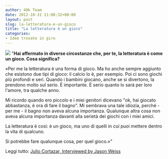 ```yaml
---
author: 40k Team
date: 2012-10-31 11:08:32+00:00
layout: post
slug: la-letteratura-e-un-gioco
title: "La letteratura è un gioco"
categories:
- Idee trovate in giro
---
```


![](http://40k.it/wp-content/uploads/2012/10/cort.jpeg) "**Hai affermato in diverse circostanze che, per te, la letteratura è come un gioco. Cosa significa?**

«Per me la letteratura è una forma di gioco. Ma ho anche sempre aggiunto che esistono due tipi di gioco: il calcio lo è, per esempio. Poi ci sono giochi più profondi e seri. Quando i bambini giocano, anche se si divertono, la prendono molto sul serio. È importante. È serio quanto lo sarà per loro l'amore, tra qualche anno. 

Mi ricordo quando ero piccolo e i miei genitori dicevano "ok, hai giocato abbastanza, è ora di fare il bagno". Mi sembrava una tale idiozia, perché - per me - il bagno non aveva alcuna importanza. Qualunque altra cosa non aveva alcuna importanza davanti alla serietà dei giochi con i miei amici. 

La letteratura è così: è un gioco, ma uno di quelli in cui puoi mettere dentro la vita di qualcuno. 

Si potrebbe fare qualunque cosa, per quel gioco.»"

Leggi tutto: [Julio Cortazar, Interviewed by Jason Weiss](http://www.theparisreview.org/interviews/2955/the-art-of-fiction-no-83-julio-cortazar)
